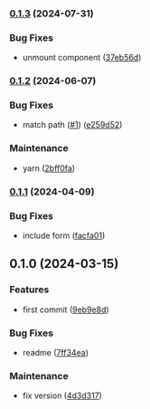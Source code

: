 ### [0.1.3](https://github.com/collective/volto-slimheader/compare/v0.1.2...v0.1.3) (2024-07-31)


### Bug Fixes

* unmount component ([37eb56d](https://github.com/collective/volto-slimheader/commit/37eb56dc7d0327feb6bfd7a18711a109d95cfffa))

### [0.1.2](https://github.com/collective/volto-slimheader/compare/v0.1.1...v0.1.2) (2024-06-07)


### Bug Fixes

* match path ([#1](https://github.com/collective/volto-slimheader/issues/1)) ([e259d52](https://github.com/collective/volto-slimheader/commit/e259d52b2137f0121cf021f3143f95aa13a254f1))


### Maintenance

* yarn ([2bff0fa](https://github.com/collective/volto-slimheader/commit/2bff0fa6e2f4ca0a6dc3df8696d4c93b2f4ae942))

### [0.1.1](https://github.com/collective/volto-slimheader/compare/v0.1.0...v0.1.1) (2024-04-09)


### Bug Fixes

* include form ([facfa01](https://github.com/collective/volto-slimheader/commit/facfa019e2459bc0286c95c850a4676e5d84e846))

## 0.1.0 (2024-03-15)


### Features

* first commit ([9eb9e8d](https://github.com/collective/volto-slimheader/commit/9eb9e8d9910b86309870912142c2a40b7eaf4a3d))


### Bug Fixes

* readme ([7ff34ea](https://github.com/collective/volto-slimheader/commit/7ff34eafe11c533add11fb2e5ca23368f18396a0))


### Maintenance

* fix version ([4d3d317](https://github.com/collective/volto-slimheader/commit/4d3d31746441207dd7494c0c05369bb706b91abc))

